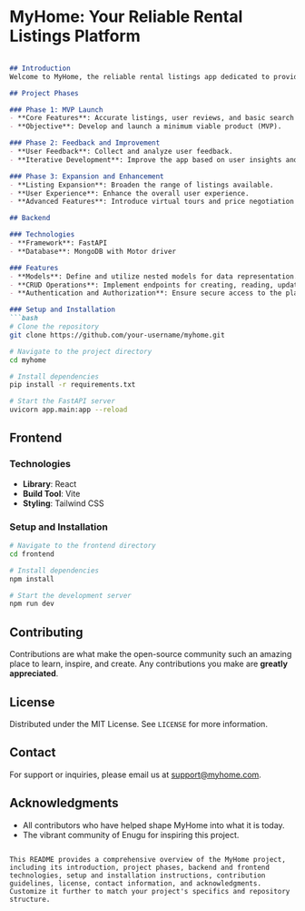 
# MyHome: Your Reliable Rental Listings Platform

```markdown

## Introduction
Welcome to MyHome, the reliable rental listings app dedicated to providing accurate and verified apartment listings in Enugu. Our platform is committed to ensuring transparency in the rental market by mandating property owners to provide verified photos and comprehensive descriptions of their apartments.

## Project Phases

### Phase 1: MVP Launch
- **Core Features**: Accurate listings, user reviews, and basic search functionality.
- **Objective**: Develop and launch a minimum viable product (MVP).

### Phase 2: Feedback and Improvement
- **User Feedback**: Collect and analyze user feedback.
- **Iterative Development**: Improve the app based on user insights and market demand.

### Phase 3: Expansion and Enhancement
- **Listing Expansion**: Broaden the range of listings available.
- **User Experience**: Enhance the overall user experience.
- **Advanced Features**: Introduce virtual tours and price negotiation capabilities.

## Backend

### Technologies
- **Framework**: FastAPI
- **Database**: MongoDB with Motor driver

### Features
- **Models**: Define and utilize nested models for data representation.
- **CRUD Operations**: Implement endpoints for creating, reading, updating, and deleting listings.
- **Authentication and Authorization**: Ensure secure access to the platform.

### Setup and Installation
```bash
# Clone the repository
git clone https://github.com/your-username/myhome.git

# Navigate to the project directory
cd myhome

# Install dependencies
pip install -r requirements.txt

# Start the FastAPI server
uvicorn app.main:app --reload
```

## Frontend

### Technologies
- **Library**: React
- **Build Tool**: Vite
- **Styling**: Tailwind CSS

### Setup and Installation
```bash
# Navigate to the frontend directory
cd frontend

# Install dependencies
npm install

# Start the development server
npm run dev
```

## Contributing
Contributions are what make the open-source community such an amazing place to learn, inspire, and create. Any contributions you make are **greatly appreciated**.

## License
Distributed under the MIT License. See `LICENSE` for more information.

## Contact
For support or inquiries, please email us at [support@myhome.com](mailto:support@myhome.com).

## Acknowledgments
- All contributors who have helped shape MyHome into what it is today.
- The vibrant community of Enugu for inspiring this project.
```

This README provides a comprehensive overview of the MyHome project, including its introduction, project phases, backend and frontend technologies, setup and installation instructions, contribution guidelines, license, contact information, and acknowledgments. Customize it further to match your project's specifics and repository structure.